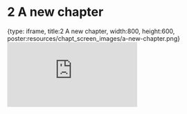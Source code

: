 # 2 A new chapter
 
{type: iframe, title:2 A new chapter, width:800, height:600, poster:resources/chapt_screen_images/a-new-chapter.png}
![](https://practicalgenomics.github.io/cogaps-on-sciserver/no_toc/a-new-chapter.html)
 

 
